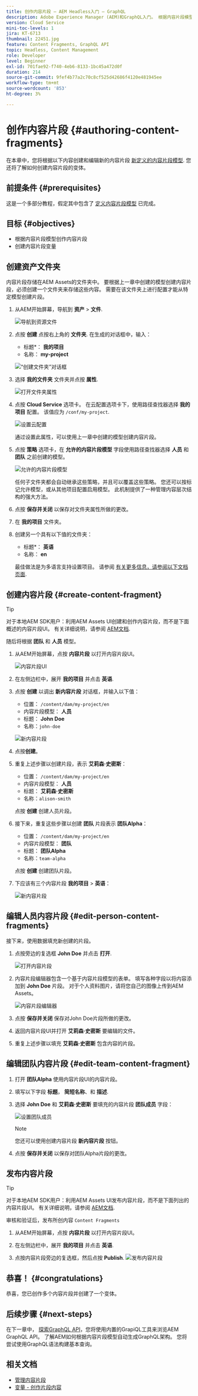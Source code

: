 ```yaml
---
title: 创作内容片段 — AEM Headless入门 — GraphQL
description: Adobe Experience Manager (AEM)和GraphQL入门。 根据内容片段模型创建和编辑新的内容片段。 了解如何创建内容片段的变体。
version: Cloud Service
mini-toc-levels: 1
jira: KT-6713
thumbnail: 22451.jpg
feature: Content Fragments, GraphQL API
topic: Headless, Content Management
role: Developer
level: Beginner
exl-id: 701fae92-f740-4eb6-8133-1bc45a472d0f
duration: 214
source-git-commit: 9fef4b77a2c70c8cf525d42686f4120e481945ee
workflow-type: tm+mt
source-wordcount: '853'
ht-degree: 3%

---
```


# 创作内容片段 {#authoring-content-fragments}

在本章中，您将根据以下内容创建和编辑新的内容片段 [新定义的内容片段模型](./content-fragment-models.md). 您还将了解如何创建内容片段的变体。

## 前提条件 {#prerequisites}

这是一个多部分教程，假定其中包含了 [定义内容片段模型](./content-fragment-models.md) 已完成。

## 目标 {#objectives}

* 根据内容片段模型创作内容片段
* 创建内容片段变量

## 创建资产文件夹

内容片段存储在AEM Assets的文件夹中。 要根据上一章中创建的模型创建内容片段，必须创建一个文件夹来存储这些内容。 需要在该文件夹上进行配置才能从特定模型创建片段。

1. 从AEM开始屏幕，导航到 **资产** > **文件**.

   ![导航到资源文件](assets/author-content-fragments/navigate-assets-files.png)

1. 点按 **创建** 点按右上角的 **文件夹**. 在生成的对话框中，输入：

   * 标题*： **我的项目**
   * 名称： **my-project**

   ![“创建文件夹”对话框](assets/author-content-fragments/create-folder-dialog.png)

1. 选择 **我的文件夹** 文件夹并点按 **属性**.

   ![打开文件夹属性](assets/author-content-fragments/open-folder-properties.png)

1. 点按 **Cloud Service** 选项卡。 在云配置选项卡下，使用路径查找器选择 **我的项目** 配置。 该值应为 `/conf/my-project`.

   ![设置云配置](assets/author-content-fragments/set-cloud-config-my-project.png)

   通过设置此属性，可以使用上一章中创建的模型创建内容片段。

1. 点按 **策略** 选项卡，在 **允许的内容片段模型** 字段使用路径查找器选择 **人员** 和 **团队** 之前创建的模型。

   ![允许的内容片段模型](assets/author-content-fragments/allowed-content-fragment-models.png)

   任何子文件夹都会自动继承这些策略，并且可以覆盖这些策略。 您还可以按标记允许模型，或从其他项目配置启用模型。 此机制提供了一种管理内容层次结构的强大方法。

1. 点按 **保存并关闭** 以保存对文件夹属性所做的更改。

1. 在 **我的项目** 文件夹。

1. 创建另一个具有以下值的文件夹：

   * 标题*： **英语**
   * 名称： **en**

   最佳做法是为多语言支持设置项目。 请参阅 [有关更多信息，请参阅以下文档页面](https://experienceleague.adobe.com/docs/experience-manager-cloud-service/content/assets/admin/translate-assets.html).


## 创建内容片段 {#create-content-fragment}

>[!TIP]
>
>对于本地AEM SDK用户：利用AEM Assets UI创建和创作内容片段，而不是下面概述的内容片段UI。 有关详细说明，请参阅 [AEM文档](https://experienceleague.adobe.com/docs/experience-manager-cloud-service/content/assets/content-fragments/content-fragments-managing.html).

随后将根据 **团队** 和 **人员** 模型。

1. 从AEM开始屏幕，点按 **内容片段** 以打开内容片段UI。

   ![内容片段UI](assets/author-content-fragments/cf-fragment-ui.png)

1. 在左侧边栏中，展开 **我的项目** 并点击 **英语**.
1. 点按 **创建** 以调出 **新内容片段** 对话框，并输入以下值：

   * 位置： `/content/dam/my-project/en`
   * 内容片段模型： **人员**
   * 标题： **John Doe**
   * 名称：`john-doe`

   ![新内容片段](assets/author-content-fragments/new-content-fragment-john-doe.png)
1. 点按&#x200B;**创建**。
1. 重复上述步骤以创建片段，表示 **艾莉森·史密斯**：

   * 位置： `/content/dam/my-project/en`
   * 内容片段模型： **人员**
   * 标题： **艾莉森·史密斯**
   * 名称：`alison-smith`

   点按 **创建** 创建人员片段。

1. 接下来，重复这些步骤以创建 **团队** 片段表示 **团队Alpha**：

   * 位置： `/content/dam/my-project/en`
   * 内容片段模型： **团队**
   * 标题： **团队Alpha**
   * 名称：`team-alpha`

   点按 **创建** 创建团队片段。

1. 下应该有三个内容片段 **我的项目** > **英语**：

   ![新内容片段](assets/author-content-fragments/new-content-fragments.png)

## 编辑人员内容片段 {#edit-person-content-fragments}

接下来，使用数据填充新创建的片段。

1. 点按旁边的复选框 **John Doe** 并点击 **打开**.

   ![打开内容片段](assets/author-content-fragments/open-fragment-for-editing.png)

1. 内容片段编辑器包含一个基于内容片段模型的表单。 填写各种字段以将内容添加到 **John Doe** 片段。 对于个人资料图片，请将您自己的图像上传到AEM Assets。

   ![内容片段编辑器](assets/author-content-fragments/content-fragment-editor-jd.png)

1. 点按 **保存并关闭** 保存对John Doe片段所做的更改。
1. 返回内容片段UI并打开 **艾莉森·史密斯** 要编辑的文件。
1. 重复上述步骤以填充 **艾莉森·史密斯** 包含内容的片段。

## 编辑团队内容片段 {#edit-team-content-fragment}

1. 打开 **团队Alpha** 使用内容片段UI的内容片段。
1. 填写以下字段 **标题**， **简短名称**、和 **描述**.
1. 选择 **John Doe** 和 **艾莉森·史密斯** 要填充的内容片段 **团队成员** 字段：

   ![设置团队成员](assets/author-content-fragments/select-team-members.png)

   >[!NOTE]
   >
   >您还可以使用创建内容片段 **新内容片段** 按钮。

1. 点按 **保存并关闭** 以保存对团队Alpha片段的更改。

## 发布内容片段

>[!TIP]
>
>对于本地AEM SDK用户：利用AEM Assets UI发布内容片段，而不是下面列出的内容片段UI。 有关详细说明，请参阅 [AEM文档](https://experienceleague.adobe.com/docs/experience-manager-cloud-service/content/assets/content-fragments/content-fragments-managing.html#publishing-and-referencing-a-fragment).

审核和验证后，发布所创内容 `Content Fragments`

1. 从AEM开始屏幕，点按 **内容片段** 以打开内容片段UI。

1. 在左侧边栏中，展开 **我的项目** 并点击 **英语**.

1. 点按内容片段旁边的复选框，然后点按 **Publish**.
   ![发布内容片段](assets/author-content-fragments/publish-content-fragment.png)

## 恭喜！ {#congratulations}

恭喜，您已创作多个内容片段并创建了一个变体。

## 后续步骤 {#next-steps}

在下一章中， [探索GraphQL API](explore-graphql-api.md)，您将使用内置的GrapiQL工具来浏览AEM GraphQL API。 了解AEM如何根据内容片段模型自动生成GraphQL架构。 您将尝试使用GraphQL语法构建基本查询。

## 相关文档

* [管理内容片段](https://experienceleague.adobe.com/docs/experience-manager-cloud-service/content/assets/content-fragments/content-fragments-managing.html)
* [变量 - 创作片段内容](https://experienceleague.adobe.com/docs/experience-manager-cloud-service/content/assets/content-fragments/content-fragments-variations.html)
